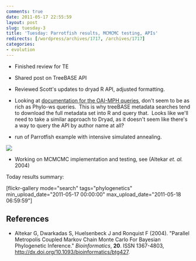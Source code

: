 ```yaml
---
comments: true
date: 2011-05-17 22:55:59
layout: post
slug: tuesday-3
title: 'Tuesday: Parrotfish results, MCMCMC testing, APIs'
redirects: [/wordpress/archives/1717, /archives/1717]
categories:
- evolution
---
```



	
  * Finished review for TE

	
  * Shared post on TreeBASE API

	
  * Reviewed Scott's updates to dryad R API, adjusted formatting.

	
  * Looking at [documentation for the OAI-MPH queries](http://www.openarchives.org/OAI/openarchivesprotocol.html#ListIdentifiers), don't seem to be as rich as Phylo-ws queries.  This is why treeBASE metadata searches tend to download the full metadata set into R and query that.  Looks like we'll need to take a similar approach to Dryad, as it doesn't seem like there's a way to query the API by author name at all?

	
  * run of Parrotfish example with intensive simulated annealing.


![]( http://farm6.staticflickr.com/5301/5731178948_cc29283d31_o.png )


	
  * Working on MCMCMC implementation and testing, see (Altekar _et. al._ 2004)


Today results summary:

[flickr-gallery mode="search" tags="phylogenetics" min_upload_date="2011-05-17 00:00:00" max_upload_date="2011-05-18 06:59:59"]

## References


- Altekar G, Dwarkadas S, Huelsenbeck J and Ronquist F (2004).
"Parallel Metropolis Coupled Markov Chain Monte Carlo For Bayesian Phylogenetic Inference."
*Bioinformatics*, **20**.
ISSN 1367-4803, <a href="http://dx.doi.org/10.1093/bioinformatics/btg427">http://dx.doi.org/10.1093/bioinformatics/btg427</a>.
